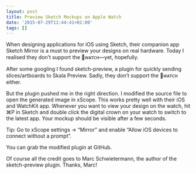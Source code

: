```yaml
---
layout: post
title: Preview Sketch Mockups on Apple Watch
date: '2015-07-29T11:44:41+02:00'
tags: []
---
```


When designing applications for iOS using Sketch, their companion app Sketch Mirror is a must to preview your designs on real hardware. Today I realised they don’t support the ᴡᴀᴛᴄʜ—yet, hopefully.

After some googling I found sketch-preview, a plugin for quickly sending slices/artboards to Skala Preview. Sadly, they don’t support the ᴡᴀᴛᴄʜ either.

But the plugin pushed me in the right direction. I modified the source file to open the generated image in xScope. This works pretty well with their iOS and WatchKit app. Whenever you want to view your design on the watch, hit ⌘P in Sketch and double click the digital crown on your watch to switch to the latest app. Your mockup should be visible after a few seconds.

Tip: Go to xScope settings → “Mirror” and enable “Allow iOS devices to connect without a prompt”.

You can grab the modified plugin at GitHub.

Of course all the credit goes to Marc Schwietermann, the author of the sketch-preview plugin. Thanks, Marc!
